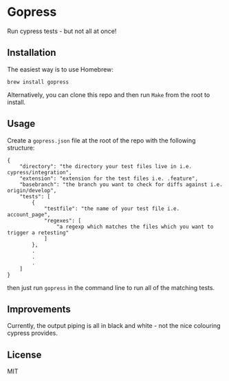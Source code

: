 # Gopress

Run cypress tests - but not all at once!

## Installation

The easiest way is to use Homebrew:
```
brew install gopress
```
Alternatively, you can clone this repo and then run `Make` from the root to install.

## Usage

Create a `gopress.json` file at the root of the repo with the following structure:

```
{
	"directory": "the directory your test files live in i.e. cypress/integration",
	"extension": "extension for the test files i.e. .feature",
	"basebranch": "the branch you want to check for diffs against i.e. origin/develop",
	"tests": [
		{
			"testfile": "the name of your test file i.e. account_page",
			"regexes": [
				"a regexp which matches the files which you want to trigger a retesting"
			]
		},
		.
		.
		.
	]
}
```

then just run `gopress` in the command line to run all of the matching tests.

## Improvements

Currently, the output piping is all in black and white - not the nice colouring cypress provides.

## License

MIT
